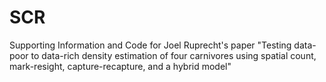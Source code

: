 # SCR
Supporting Information and Code for Joel Ruprecht's paper "Testing data-poor to data-rich density estimation of four carnivores using spatial count, mark-resight, capture-recapture, and a hybrid model"
